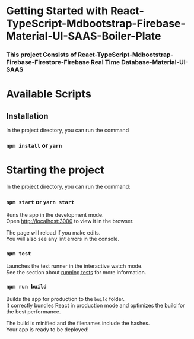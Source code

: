 # Getting Started with React-TypeScript-Mdbootstrap-Firebase-Material-UI-SAAS-Boiler-Plate

### This project Consists of React-TypeScript-Mdbootstrap-Firebase-Firestore-Firebase Real Time Database-Material-UI-SAAS

# Available Scripts

## Installation
In the project directory, you can run the command

### `npm install` or `yarn`

# Starting the project

In the project directory, you can run the command:

### `npm start` or `yarn start`

Runs the app in the development mode.\
Open [http://localhost:3000](http://localhost:3000) to view it in the browser.

The page will reload if you make edits.\
You will also see any lint errors in the console.

### `npm test`

Launches the test runner in the interactive watch mode.\
See the section about [running tests](https://facebook.github.io/create-react-app/docs/running-tests) for more information.

### `npm run build`

Builds the app for production to the `build` folder.\
It correctly bundles React in production mode and optimizes the build for the best performance.

The build is minified and the filenames include the hashes.\
Your app is ready to be deployed!

